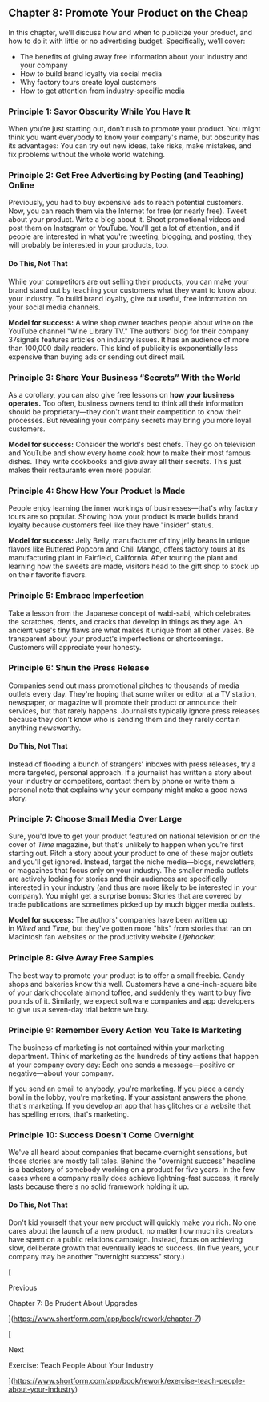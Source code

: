 ## Chapter 8: Promote Your Product on the Cheap

In this chapter, we’ll discuss how and when to publicize your product, and how to do it with little or no advertising budget. Specifically, we’ll cover:

- The benefits of giving away free information about your industry and your company
- How to build brand loyalty via social media
- Why factory tours create loyal customers
- How to get attention from industry-specific media

### Principle 1: Savor Obscurity While You Have It

When you’re just starting out, don’t rush to promote your product. You might think you want everybody to know your company's name, but obscurity has its advantages: You can try out new ideas, take risks, make mistakes, and fix problems without the whole world watching.

### Principle 2: Get Free Advertising by Posting (and Teaching) Online

Previously, you had to buy expensive ads to reach potential customers. Now, you can reach them via the Internet for free (or nearly free). Tweet about your product. Write a blog about it. Shoot promotional videos and post them on Instagram or YouTube. You'll get a lot of attention, and if people are interested in what you're tweeting, blogging, and posting, they will probably be interested in your products, too.

#### Do This, Not That

While your competitors are out selling their products, you can make your brand stand out by teaching your customers what they want to know about your industry. To build brand loyalty, give out useful, free information on your social media channels.

**Model for success:** A wine shop owner teaches people about wine on the YouTube channel "Wine Library TV." The authors' blog for their company 37signals features articles on industry issues. It has an audience of more than 100,000 daily readers. This kind of publicity is exponentially less expensive than buying ads or sending out direct mail.

### Principle 3: Share Your Business “Secrets” With the World

As a corollary, you can also give free lessons on **how your business operates.** Too often, business owners tend to think all their information should be proprietary—they don't want their competition to know their processes. But revealing your company secrets may bring you more loyal customers.

**Model for success:** Consider the world's best chefs. They go on television and YouTube and show every home cook how to make their most famous dishes. They write cookbooks and give away all their secrets. This just makes their restaurants even more popular.

### Principle 4: Show How Your Product Is Made

People enjoy learning the inner workings of businesses—that's why factory tours are so popular. Showing how your product is made builds brand loyalty because customers feel like they have "insider" status.

**Model for success:** Jelly Belly, manufacturer of tiny jelly beans in unique flavors like Buttered Popcorn and Chili Mango, offers factory tours at its manufacturing plant in Fairfield, California. After touring the plant and learning how the sweets are made, visitors head to the gift shop to stock up on their favorite flavors.

### Principle 5: Embrace Imperfection

Take a lesson from the Japanese concept of wabi-sabi, which celebrates the scratches, dents, and cracks that develop in things as they age. An ancient vase's tiny flaws are what makes it unique from all other vases. Be transparent about your product's imperfections or shortcomings. Customers will appreciate your honesty.

### Principle 6: Shun the Press Release

Companies send out mass promotional pitches to thousands of media outlets every day. They're hoping that some writer or editor at a TV station, newspaper, or magazine will promote their product or announce their services, but that rarely happens. Journalists typically ignore press releases because they don't know who is sending them and they rarely contain anything newsworthy.

#### Do This, Not That

Instead of flooding a bunch of strangers' inboxes with press releases, try a more targeted, personal approach. If a journalist has written a story about your industry or competitors, contact them by phone or write them a personal note that explains why your company might make a good news story.

### Principle 7: Choose Small Media Over Large

Sure, you'd love to get your product featured on national television or on the cover of _Time_ magazine, but that's unlikely to happen when you’re first starting out. Pitch a story about your product to one of these major outlets and you'll get ignored. Instead, target the niche media—blogs, newsletters, or magazines that focus only on your industry. The smaller media outlets are actively looking for stories and their audiences are specifically interested in your industry (and thus are more likely to be interested in your company). You might get a surprise bonus: Stories that are covered by trade publications are sometimes picked up by much bigger media outlets.

**Model for success:** The authors' companies have been written up in _Wired_ and _Time,_ but they've gotten more "hits" from stories that ran on Macintosh fan websites or the productivity website _Lifehacker._

### Principle 8: Give Away Free Samples

The best way to promote your product is to offer a small freebie. Candy shops and bakeries know this well. Customers have a one-inch-square bite of your dark chocolate almond toffee, and suddenly they want to buy five pounds of it. Similarly, we expect software companies and app developers to give us a seven-day trial before we buy.

### Principle 9: Remember Every Action You Take Is Marketing

The business of marketing is not contained within your marketing department. Think of marketing as the hundreds of tiny actions that happen at your company every day: Each one sends a message—positive or negative—about your company.

If you send an email to anybody, you're marketing. If you place a candy bowl in the lobby, you're marketing. If your assistant answers the phone, that's marketing. If you develop an app that has glitches or a website that has spelling errors, that's marketing.

### Principle 10: Success Doesn't Come Overnight

We've all heard about companies that became overnight sensations, but those stories are mostly tall tales. Behind the "overnight success" headline is a backstory of somebody working on a product for five years. In the few cases where a company really does achieve lightning-fast success, it rarely lasts because there's no solid framework holding it up.

#### **Do This, Not That**

Don't kid yourself that your new product will quickly make you rich. No one cares about the launch of a new product, no matter how much its creators have spent on a public relations campaign. Instead, focus on achieving slow, deliberate growth that eventually leads to success. (In five years, your company may be another "overnight success" story.)

[

Previous

Chapter 7: Be Prudent About Upgrades

](https://www.shortform.com/app/book/rework/chapter-7)

[

Next

Exercise: Teach People About Your Industry

](https://www.shortform.com/app/book/rework/exercise-teach-people-about-your-industry)